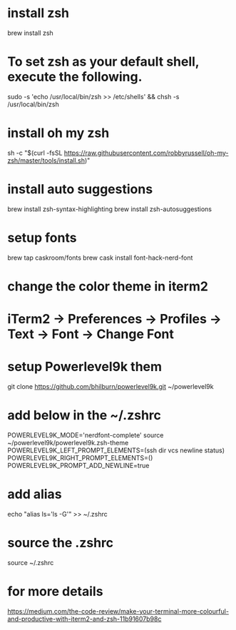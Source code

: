 # install zsh
brew install zsh
# To set zsh as your default shell, execute the following.
sudo -s 'echo /usr/local/bin/zsh >> /etc/shells' && chsh -s /usr/local/bin/zsh
# install oh my zsh
sh -c "$(curl -fsSL https://raw.githubusercontent.com/robbyrussell/oh-my-zsh/master/tools/install.sh)"

# install auto suggestions
brew install zsh-syntax-highlighting
brew install zsh-autosuggestions

# setup fonts
brew tap caskroom/fonts
brew cask install font-hack-nerd-font
# change the color theme in iterm2
# iTerm2 -> Preferences -> Profiles -> Text -> Font -> Change Font

# setup Powerlevel9k them
git clone https://github.com/bhilburn/powerlevel9k.git ~/powerlevel9k
# add below in the ~/.zshrc
POWERLEVEL9K_MODE='nerdfont-complete'
source ~/powerlevel9k/powerlevel9k.zsh-theme
POWERLEVEL9K_LEFT_PROMPT_ELEMENTS=(ssh dir vcs newline status)
POWERLEVEL9K_RIGHT_PROMPT_ELEMENTS=()
POWERLEVEL9K_PROMPT_ADD_NEWLINE=true

# add alias
echo "alias ls='ls -G'" >> ~/.zshrc

# source the .zshrc
source ~/.zshrc

# for more details
https://medium.com/the-code-review/make-your-terminal-more-colourful-and-productive-with-iterm2-and-zsh-11b91607b98c